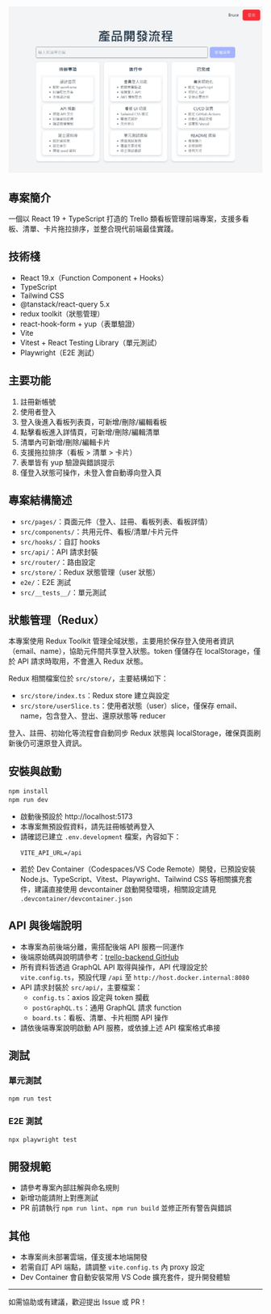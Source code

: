 ![Trello-Frontend Demo](./public/demo.jpg)

## 專案簡介

一個以 React 19 + TypeScript 打造的 Trello 類看板管理前端專案，支援多看板、清單、卡片拖拉排序，並整合現代前端最佳實踐。

## 技術棧

- React 19.x（Function Component + Hooks）
- TypeScript
- Tailwind CSS
- @tanstack/react-query 5.x
- redux toolkit（狀態管理）
- react-hook-form + yup（表單驗證）
- Vite
- Vitest + React Testing Library（單元測試）
- Playwright（E2E 測試）

## 主要功能

1. 註冊新帳號
2. 使用者登入
3. 登入後進入看板列表頁，可新增/刪除/編輯看板
4. 點擊看板進入詳情頁，可新增/刪除/編輯清單
5. 清單內可新增/刪除/編輯卡片
6. 支援拖拉排序（看板 > 清單 > 卡片）
7. 表單皆有 yup 驗證與錯誤提示
8. 僅登入狀態可操作，未登入會自動導向登入頁

## 專案結構簡述

- `src/pages/`：頁面元件（登入、註冊、看板列表、看板詳情）
- `src/components/`：共用元件、看板/清單/卡片元件
- `src/hooks/`：自訂 hooks
- `src/api/`：API 請求封裝
- `src/router/`：路由設定
- `src/store/`：Redux 狀態管理（user 狀態）
- `e2e/`：E2E 測試
- `src/__tests__/`：單元測試

## 狀態管理（Redux）

本專案使用 Redux Toolkit 管理全域狀態，主要用於保存登入使用者資訊（email、name），協助元件間共享登入狀態。token 僅儲存在 localStorage，僅於 API 請求時取用，不會進入 Redux 狀態。

Redux 相關檔案位於 `src/store/`，主要結構如下：

- `src/store/index.ts`：Redux store 建立與設定
- `src/store/userSlice.ts`：使用者狀態（user）slice，僅保存 email、name，包含登入、登出、還原狀態等 reducer

登入、註冊、初始化等流程會自動同步 Redux 狀態與 localStorage，確保頁面刷新後仍可還原登入資訊。

## 安裝與啟動

```bash
npm install
npm run dev
```

- 啟動後預設於 http://localhost:5173
- 本專案無預設假資料，請先註冊帳號再登入
- 請確認已建立 `.env.development` 檔案，內容如下：
  ```env
  VITE_API_URL=/api
  ```
- 若於 Dev Container（Codespaces/VS Code Remote）開發，已預設安裝 Node.js、TypeScript、Vitest、Playwright、Tailwind CSS 等相關擴充套件，建議直接使用 devcontainer 啟動開發環境，相關設定請見 `.devcontainer/devcontainer.json`

## API 與後端說明

- 本專案為前後端分離，需搭配後端 API 服務一同運作
- 後端原始碼與說明請參考：[trello-backend GitHub](https://github.com/galaxydrifting/trello-backend)
- 所有資料皆透過 GraphQL API 取得與操作，API 代理設定於 `vite.config.ts`，預設代理 `/api` 至 `http://host.docker.internal:8080`
- API 請求封裝於 `src/api/`，主要檔案：
  - `config.ts`：axios 設定與 token 攔截
  - `postGraphQL.ts`：通用 GraphQL 請求 function
  - `board.ts`：看板、清單、卡片相關 API 操作
- 請依後端專案說明啟動 API 服務，或依據上述 API 檔案格式串接

## 測試

### 單元測試

```bash
npm run test
```

### E2E 測試

```bash
npx playwright test
```

## 開發規範

- 請參考專案內部註解與命名規則
- 新增功能請附上對應測試
- PR 前請執行 `npm run lint`、`npm run build` 並修正所有警告與錯誤

## 其他

- 本專案尚未部署雲端，僅支援本地端開發
- 若需自訂 API 端點，請調整 `vite.config.ts` 內 proxy 設定
- Dev Container 會自動安裝常用 VS Code 擴充套件，提升開發體驗

---

如需協助或有建議，歡迎提出 Issue 或 PR！
